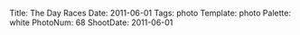 Title: The Day Races
Date: 2011-06-01
Tags: photo
Template: photo
Palette: white
PhotoNum: 68
ShootDate: 2011-06-01
